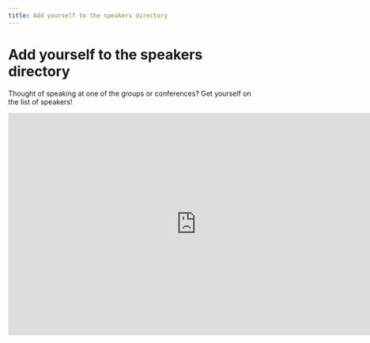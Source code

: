 ```yaml
---
title: Add yourself to the speakers directory
---
```

# Add yourself to the speakers directory
Thought of speaking at one of the groups or conferences? Get yourself on the list of speakers!

<iframe src="https://docs.google.com/forms/d/1H0gZf9EPPun0q3U-JdLisxiSI9HVubylBKyVEhkmGS4/viewform?embedded=true" width="760" height="450" frameborder="0" marginheight="0" marginwidth="0">Loading...</iframe>
